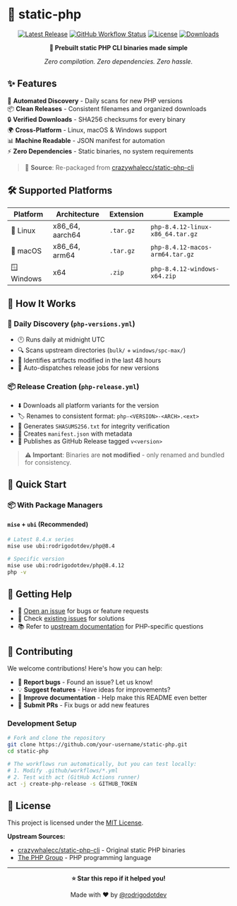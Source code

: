 # 🚀 static-php

<div align="center">

[![Latest Release](https://img.shields.io/github/v/release/rodrigodotdev/php?sort=semver&style=for-the-badge&logo=php&logoColor=white)](https://github.com/rodrigodotdev/php/releases)
[![GitHub Workflow Status](https://img.shields.io/github/actions/workflow/status/rodrigodotdev/php/php-versions.yml?style=for-the-badge&logo=github&label=Auto%20Discovery)](https://github.com/rodrigodotdev/php/actions)
[![License](https://img.shields.io/github/license/rodrigodotdev/php?style=for-the-badge)](LICENSE)
[![Downloads](https://img.shields.io/github/downloads/rodrigodotdev/php/total?style=for-the-badge&logo=download&logoColor=white)](https://github.com/rodrigodotdev/php/releases)

**🐘 Prebuilt static PHP CLI binaries made simple**

_Zero compilation. Zero dependencies. Zero hassle._

</div>

## ✨ Features

🔄 **Automated Discovery** - Daily scans for new PHP versions  
📦 **Clean Releases** - Consistent filenames and organized downloads  
🔒 **Verified Downloads** - SHA256 checksums for every binary  
🌍 **Cross-Platform** - Linux, macOS & Windows support  
📊 **Machine Readable** - JSON manifest for automation  
⚡ **Zero Dependencies** - Static binaries, no system requirements

> 📝 **Source**: Re-packaged from [crazywhalecc/static-php-cli](https://github.com/crazywhalecc/static-php-cli)</div>

## 🛠️ Supported Platforms

| Platform   | Architecture    | Extension | Example                          |
| ---------- | --------------- | --------- | -------------------------------- |
| 🐧 Linux   | x86_64, aarch64 | `.tar.gz` | `php-8.4.12-linux-x86_64.tar.gz` |
| 🍎 macOS   | x86_64, arm64   | `.tar.gz` | `php-8.4.12-macos-arm64.tar.gz`  |
| 🪟 Windows | x64             | `.zip`    | `php-8.4.12-windows-x64.zip`     |

## 🔄 How It Works

### 📡 Daily Discovery (`php-versions.yml`)

- 🕛 Runs daily at midnight UTC
- 🔍 Scans upstream directories (`bulk/` + `windows/spc-max/`)
- 📅 Identifies artifacts modified in the last 48 hours
- 🚀 Auto-dispatches release jobs for new versions

### 📦 Release Creation (`php-release.yml`)

- ⬇️ Downloads all platform variants for the version
- 🏷️ Renames to consistent format: `php-<VERSION>-<ARCH>.<ext>`
- 🔐 Generates `SHASUMS256.txt` for integrity verification
- 📄 Creates `manifest.json` with metadata
- 🎯 Publishes as GitHub Release tagged `v<version>`

> **⚠️ Important**: Binaries are **not modified** - only renamed and bundled for consistency.

## 🚀 Quick Start

### 📦 With Package Managers

#### `mise` + `ubi` (Recommended)

```bash
# Latest 8.4.x series
mise use ubi:rodrigodotdev/php@8.4

# Specific version
mise use ubi:rodrigodotdev/php@8.4.12
php -v
```

## 🐛 Getting Help

- 📝 [Open an issue](https://github.com/rodrigodotdev/php/issues) for bugs or feature requests
- 💬 Check [existing issues](https://github.com/rodrigodotdev/php/issues?q=is%3Aissue) for solutions
- 📚 Refer to [upstream documentation](https://github.com/crazywhalecc/static-php-cli) for PHP-specific questions

## 🤝 Contributing

We welcome contributions! Here's how you can help:

- 🐛 **Report bugs** - Found an issue? Let us know!
- 💡 **Suggest features** - Have ideas for improvements?
- 📖 **Improve documentation** - Help make this README even better
- 🔧 **Submit PRs** - Fix bugs or add new features

### Development Setup

```bash
# Fork and clone the repository
git clone https://github.com/your-username/static-php.git
cd static-php

# The workflows run automatically, but you can test locally:
# 1. Modify .github/workflows/*.yml
# 2. Test with act (GitHub Actions runner)
act -j create-php-release -s GITHUB_TOKEN
```

## 📜 License

This project is licensed under the [MIT License](LICENSE).

**Upstream Sources:**

- [crazywhalecc/static-php-cli](https://github.com/crazywhalecc/static-php-cli) - Original static PHP binaries
- [The PHP Group](https://www.php.net/) - PHP programming language

---

<div align="center">

**⭐ Star this repo if it helped you!**

Made with ❤️ by [@rodrigodotdev](https://github.com/rodrigodotdev)

</div>
